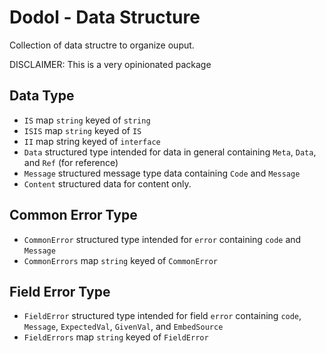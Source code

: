 # Dodol - Data Structure
Collection of data structre to organize ouput.

DISCLAIMER: This is a very opinionated package

## Data Type
- `IS` map `string` keyed of `string`
- `ISIS` map `string` keyed of `IS`
- `II` map string keyed of `interface`
- `Data` structured type intended for data in general containing `Meta`, `Data`, and `Ref` (for reference)
- `Message` structured message type data containing `Code` and `Message`
- `Content` structured data for content only.

## Common Error Type
- `CommonError` structured type intended for `error` containing `code` and `Message`
- `CommonErrors` map `string` keyed of `CommonError`

## Field Error Type
- `FieldError` structured type intended for field `error` containing `code`, `Message`, `ExpectedVal`, `GivenVal`, and `EmbedSource`
- `FieldErrors` map `string` keyed of `FieldError`
